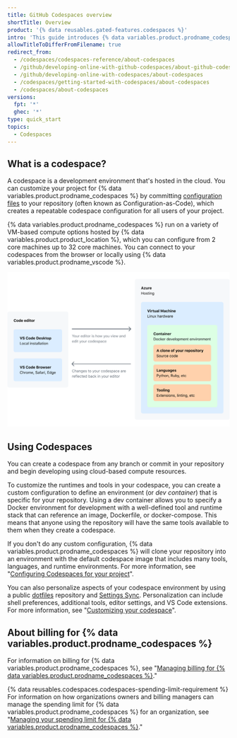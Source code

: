 ```yaml
---
title: GitHub Codespaces overview
shortTitle: Overview
product: '{% data reusables.gated-features.codespaces %}'
intro: 'This guide introduces {% data variables.product.prodname_codespaces %} and provides details on how it works and how to use it.'
allowTitleToDifferFromFilename: true
redirect_from:
  - /codespaces/codespaces-reference/about-codespaces
  - /github/developing-online-with-github-codespaces/about-github-codespaces
  - /github/developing-online-with-codespaces/about-codespaces
  - /codespaces/getting-started-with-codespaces/about-codespaces
  - /codespaces/about-codespaces
versions:
  fpt: '*'
  ghec: '*'
type: quick_start
topics:
  - Codespaces
---
```


## What is a codespace?

A codespace is a development environment that's hosted in the cloud. You can customize your project for {% data variables.product.prodname_codespaces %} by committing [configuration files](/codespaces/customizing-your-codespace/configuring-codespaces-for-your-project) to your repository (often known as Configuration-as-Code), which creates a repeatable codespace configuration for all users of your project.

{% data variables.product.prodname_codespaces %} run on a variety of VM-based compute options hosted by {% data variables.product.product_location %}, which you can configure from 2 core machines up to 32 core machines. You can connect to your codespaces from the browser or locally using {% data variables.product.prodname_vscode %}.

![A diagram showing how {% data variables.product.prodname_codespaces %} works](/assets/images/help/codespaces/codespaces-diagram.png)

## Using Codespaces

You can create a codespace from any branch or commit in your repository and begin developing using cloud-based compute resources. 

To customize the runtimes and tools in your codespace, you can create a custom configuration to define an environment (or _dev container_) that is specific for your repository. Using a dev container allows you to specify a Docker environment for development with a well-defined tool and runtime stack that can reference an image, Dockerfile, or docker-compose. This means that anyone using the repository will have the same tools available to them when they create a codespace.

If you don't do any custom configuration, {% data variables.product.prodname_codespaces %} will clone your repository into an environment with the default codespace image that includes many tools, languages, and runtime environments. For more information, see "[Configuring Codespaces for your project](/codespaces/setting-up-your-codespace/configuring-codespaces-for-your-project)".

You can also personalize aspects of your codespace environment by using a public [dotfiles](https://dotfiles.github.io/tutorials/) repository and [Settings Sync](https://code.visualstudio.com/docs/editor/settings-sync). Personalization can include shell preferences, additional tools, editor settings, and VS Code extensions. For more information, see "[Customizing your codespace](/codespaces/customizing-your-codespace)".

## About billing for {% data variables.product.prodname_codespaces %}

For information on billing for {% data variables.product.prodname_codespaces %}, see "[Managing billing for {% data variables.product.prodname_codespaces %}](/billing/managing-billing-for-github-codespaces/about-billing-for-codespaces)."

{% data reusables.codespaces.codespaces-spending-limit-requirement %} For information on how organizations owners and billing managers can manage the spending limit for {% data variables.product.prodname_codespaces %} for an organization, see "[Managing your spending limit for {% data variables.product.prodname_codespaces %}](/billing/managing-billing-for-github-codespaces/managing-spending-limits-for-codespaces)."